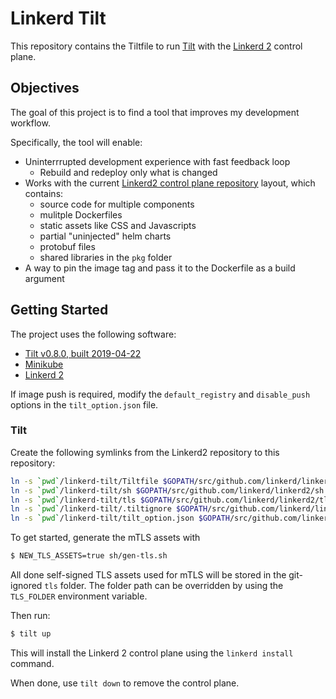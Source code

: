 # Linkerd Tilt
This repository contains the Tiltfile to run [Tilt](https://tilt.dev/) with the [Linkerd 2](https://linkerd.io/) control plane.

## Objectives
The goal of this project is to find a tool that improves my development workflow.

Specifically, the tool will enable:
* Uninterrrupted development experience with fast feedback loop
  * Rebuild and redeploy only what is changed
* Works with the current [Linkerd2 control plane repository](https://github.com/linkerd/linkerd2) layout, which contains:
  * source code for multiple components
  * mulitple Dockerfiles
  * static assets like CSS and Javascripts
  * partial "uninjected" helm charts
  * protobuf files
  * shared libraries in the `pkg` folder
* A way to pin the image tag and pass it to the Dockerfile as a build argument

## Getting Started
The project uses the following software:

* [Tilt v0.8.0, built 2019-04-22](https://docs.tilt.dev/install.html)
* [Minikube](https://github.com/kubernetes/minikube)
* [Linkerd 2](https://linkerd.io/2/tasks/install/)

If image push is required, modify the `default_registry` and `disable_push` options in the `tilt_option.json` file.

### Tilt

Create the following symlinks from the Linkerd2 repository to this repository:
```bash
ln -s `pwd`/linkerd-tilt/Tiltfile $GOPATH/src/github.com/linkerd/linkerd2/Tiltfile
ln -s `pwd`/linkerd-tilt/sh $GOPATH/src/github.com/linkerd/linkerd2/sh
ln -s `pwd`/linkerd-tilt/tls $GOPATH/src/github.com/linkerd/linkerd2/tls
ln -s `pwd`/linkerd-tilt/.tiltignore $GOPATH/src/github.com/linkerd/linkerd2/.tiltignore
ln -s `pwd`/linkerd-tilt/tilt_option.json $GOPATH/src/github.com/linkerd/linkerd2/tilt_option.json
```

To get started, generate the mTLS assets with
```sh
$ NEW_TLS_ASSETS=true sh/gen-tls.sh
```
All done self-signed TLS assets used for mTLS will be stored in the git-ignored `tls` folder. The folder path can be overridden by using the `TLS_FOLDER` environment variable.

Then run:
```sh
$ tilt up
```

This will install the Linkerd 2 control plane using the `linkerd install` command.

When done, use `tilt down` to remove the control plane.
